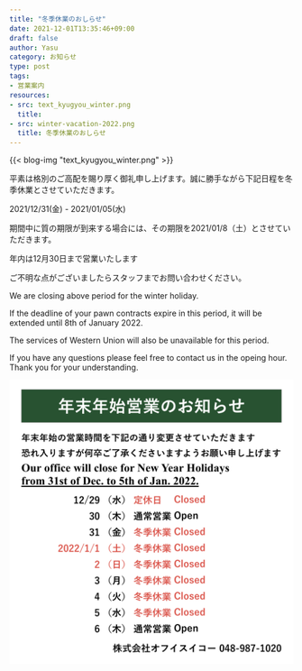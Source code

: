 ```yaml
---
title: "冬季休業のおしらせ"
date: 2021-12-01T13:35:46+09:00
draft: false
author: Yasu
category: お知らせ
type: post
tags:
- 営業案内
resources:
- src: text_kyugyou_winter.png
  title: 
- src: winter-vacation-2022.png
  title: 冬季休業のおしらせ
---
```

{{< blog-img "text_kyugyou_winter.png" >}}

平素は格別のご高配を賜り厚く御礼申し上げます。誠に勝手ながら下記日程を冬季休業とさせていただきます。


<div class="px-">
    <div class="p-2 text-2xl font-black text-center">
        2021/12/31(金) - 2021/01/05(水)
    </div>
</div>

期間中に質の期限が到来する場合には、その期限を2021/01/8（土）とさせていただきます。

<div class="">
  <div class="text-xl font-bold text-center">年内は12月30日まで営業いたします</div>
</div>

ご不明な点がございましたらスタッフまでお問い合わせください。

We are closing above period for the winter holiday. 

If the deadline of your pawn contracts expire in this period, it will be extended until 8th of January 2022. 

The services of Western Union will also be unavailable for this period.

If you have any questions please feel free to contact us in the opeing hour. Thank you for your understanding.


<div class="text-center py-2">
<img class="inline" src="winter-vacation-2022.png" alt="冬季休業のお知らせ 12/31-1/5">
</div>


